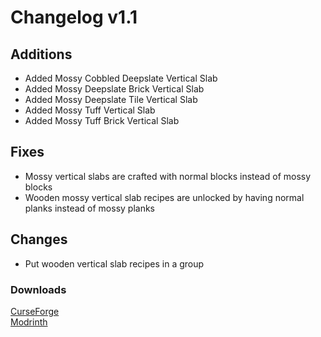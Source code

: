 # Changelog v1.1

## Additions
- Added Mossy Cobbled Deepslate Vertical Slab
- Added Mossy Deepslate Brick Vertical Slab
- Added Mossy Deepslate Tile Vertical Slab
- Added Mossy Tuff Vertical Slab
- Added Mossy Tuff Brick Vertical Slab

## Fixes
- Mossy vertical slabs are crafted with normal blocks instead of mossy blocks
- Wooden mossy vertical slab recipes are unlocked by having normal planks instead of mossy planks

## Changes
- Put wooden vertical slab recipes in a group

### Downloads
[CurseForge](https://curseforge.com/minecraft/mc-mods/nemos-mossy-vertical-slabs) <br>
[Modrinth](https://modrinth.com/mod/nemos-mossy-vertical-slabs)